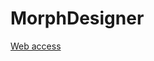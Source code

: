 # MorphDesigner

[Web access](https://lingsyrina.github.io/MorphDesigner/MorphSequenceDesigner.html)
